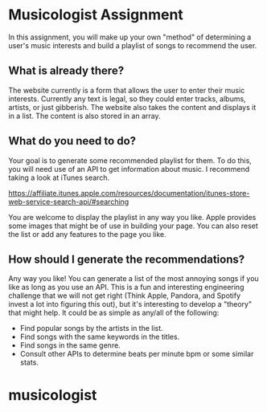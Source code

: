 # Musicologist Assignment

In this assignment, you will make up your own "method" of determining a user's music interests and build a playlist of songs to recommend the user.

## What is already there?

The website currently is a form that allows the user to enter their music interests. Currently any text is legal, so they could enter tracks, albums, artists, or just gibberish. The website also takes the content and displays it in a list. The content is also stored in an array.

## What do you need to do?

Your goal is to generate some recommended playlist for them. To do this, you will need use of an API to get information about music. I recommend taking a look at iTunes search.

https://affiliate.itunes.apple.com/resources/documentation/itunes-store-web-service-search-api/#searching

You are welcome to display the playlist in any way you like. Apple provides some images that might be of use in building your page. You can also reset the list or add any features to the page you like.

## How should I generate the recommendations?

Any way you like! You can generate a list of the most annoying songs if you like as long as you use an API. This is a fun and interesting engineering challenge that we will not get right (Think Apple, Pandora, and Spotify invest a lot into figuring this out), but it's interesting to develop a "theory" that might help. It could be as simple as any/all of the following:

* Find popular songs by the artists in the list.
* Find songs with the same keywords in the titles.
* Find songs in the same genre.
* Consult other APIs to determine beats per minute bpm or some similar stats.
# musicologist
